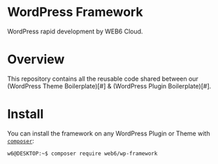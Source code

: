 # WordPress Framework

WordPress rapid development by WEB6 Cloud.

# Overview

This repository contains all the reusable code shared between our (WordPress Theme Boilerplate)[#] & (WordPress Plugin Boilerplate)[#].

# Install

You can install the framework on any WordPress Plugin or Theme with [`composer`](https://getcomposer.org/):

```console
w6@DESKTOP:~$ composer require web6/wp-framework
```